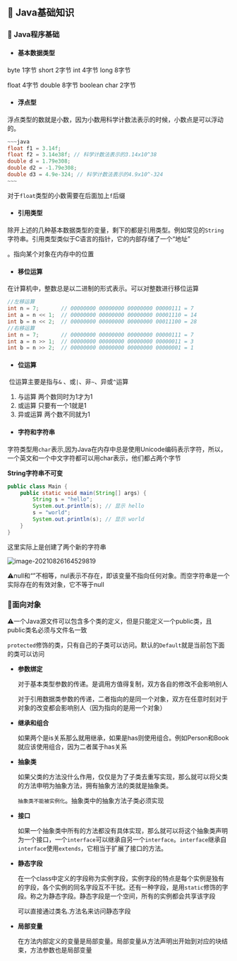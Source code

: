 ## :tomato: Java基础知识

### :tada: Java程序基础

- #### 基本数据类型

byte          1字节        short         2字节     int             4字节    long          8字节

float          4字节        double      8字节     boolean                   char           2字节

- #### 浮点型

浮点类型的数就是小数，因为小数用科学计数法表示的时候，小数点是可以浮动的。

~~~~java
~~~java
float f1 = 3.14f;
float f2 = 3.14e38f; // 科学计数法表示的3.14x10^38
double d = 1.79e308;
double d2 = -1.79e308;
double d3 = 4.9e-324; // 科学计数法表示的4.9x10^-324
~~~
~~~~

对于`float`类型的小数需要在后面加上`f`后缀

- #### 引用类型

除开上述的几种基本数据类型的变量，剩下的都是引用类型。例如常见的`String`字符串。引用类型类似于C语言的指针，它的内部存储了一个“地址”

。指向某个对象在内存中的位置

- #### 移位运算

在计算机中，整数总是以二进制的形式表示。可以对整数进行移位运算

```java
//左移运算
int n = 7;       // 00000000 00000000 00000000 00000111 = 7
int a = n << 1;  // 00000000 00000000 00000000 00001110 = 14
int b = n << 2;  // 00000000 00000000 00000000 00011100 = 28
//右移运算
int n = 7;       // 00000000 00000000 00000000 00000111 = 7
int a = n >> 1;  // 00000000 00000000 00000000 00000011 = 3
int b = n >> 2;  // 00000000 00000000 00000000 00000001 = 1
```

- #### 位运算

​     位运算主要是指与`&` 、或`|`、非`~`、异或`^`运算

1. 与运算 两个数同时为1才为1
2. 或运算 只要有一个1就是1
3. 异或运算 两个数不同就为1

- #### 字符和字符串

字符类型用`char`表示,因为Java在内存中总是使用Unicode编码表示字符，所以，一个英文和一个中文字符都可以用char表示，他们都占两个字节

**String字符串不可变**

~~~java
public class Main {
    public static void main(String[] args) {
        String s = "hello";
        System.out.println(s); // 显示 hello
        s = "world";
        System.out.println(s); // 显示 world
    }
}
~~~

这里实际上是创建了两个新的字符串

![image-20210826164529819](https://gitee.com/yan256992/cloudimages/raw/master/img/202108261645118.png)

:warning:null和“”不相等，nul表示不存在，即该变量不指向任何对象。而空字符串是一个实际存在的有效对象，它不等于null

### :dancers:面向对象

:warning:一个Java源文件可以包含多个类的定义，但是只能定义一个public类，且public类名必须与文件名一致

`protected`修饰的类，只有自己的子类可以访问。默认的`Default`就是当前包下面的类可以访问

- **参数绑定**

  对于基本类型参数的传递。是调用方值得复制，双方各自的修改不会影响别人

  对于引用数据类参数的传递，二者指向的是同一个对象，双方在任意时刻对于对象的改变都会影响别人（因为指向的是用一个对象）

- **继承和组合**

  如果两个是is关系那么就用继承，如果是has则使用组合。例如Person和Book就应该使用组合，因为二者属于has关系

- **抽象类**

  如果父类的方法没什么作用，仅仅是为了子类去重写实现，那么就可以将父类的方法申明为抽象方法，拥有抽象方法的类就是抽象类。

  `抽象类不能被实例化`。抽象类中的抽象方法子类必须实现

- **接口**

  如果一个抽象类中所有的方法都没有具体实现，那么就可以将这个抽象类声明为一个接口，一个`interface`可以继承自另一个`interface`。`interface`继承自`interface`使用`extends`，它相当于扩展了接口的方法。

- **静态字段**

  在一个class中定义的字段称为实例字段，实例字段的特点是每个实例是独有的字段，各个实例的同名字段互不干扰。还有一种字段，是用`static`修饰的字段。称之为静态字段。静态字段是一个空间，所有的实例都会共享该字段

  可以直接通过类名.方法名来访问静态字段

- **局部变量**

  在方法内部定义的变量是局部变量。局部变量从方法声明出开始到对应的块结束，方法参数也是局部变量

  